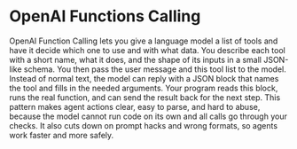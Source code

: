 # OpenAI Functions Calling

OpenAI Function Calling lets you give a language model a list of tools and have it decide which one to use and with what data. You describe each tool with a short name, what it does, and the shape of its inputs in a small JSON-like schema. You then pass the user message and this tool list to the model. Instead of normal text, the model can reply with a JSON block that names the tool and fills in the needed arguments. Your program reads this block, runs the real function, and can send the result back for the next step. This pattern makes agent actions clear, easy to parse, and hard to abuse, because the model cannot run code on its own and all calls go through your checks. It also cuts down on prompt hacks and wrong formats, so agents work faster and more safely.